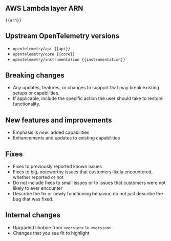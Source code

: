 <!-- https://github.com/solarwinds-internal/infodev-observability-saas/blob/master/Content/Release_Notes/APMLibrary-ReleaseTemplate.md -->

## AWS Lambda layer ARN

```
{{arn}}
```

## Upstream OpenTelemetry versions

- `opentelemetry/api {{api}}`
- `opentelemetry/core {{core}}`
- `opentelemetry/instrumentation {{instrumentation}}`

## Breaking changes

- Any updates, features, or changes to support that may break existing setups or capabilities.
- If applicable, include the specific action the user should take to restore functionality.

## New features and improvements

- Emphasis is _new_: added capabilities
- Enhancements and updates to existing capabilities

## Fixes

- Fixes to previously reported known issues
- Fixes to big, noteworthy issues that customers likely encountered, whether reported or not
- Do not include fixes to small issues or to issues that customers were not likely to ever encounter
- Describe the fix or newly functioning behavior, do not just describe the bug that was fixed.

## Internal changes

- Upgraded liboboe from `<version>` to `<version>`
- Changes that you see fit to highlight
